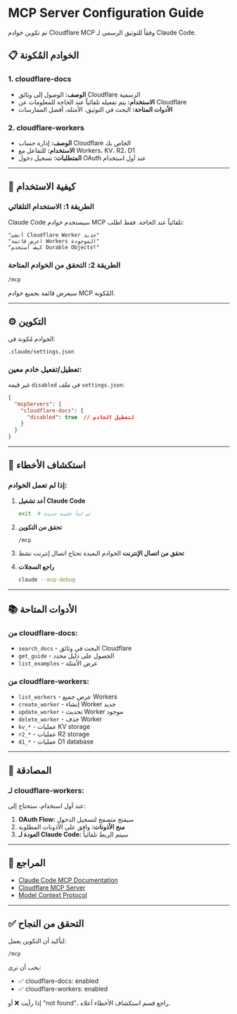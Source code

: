 # MCP Server Configuration Guide

تم تكوين خوادم Cloudflare MCP وفقاً للتوثيق الرسمي لـ Claude Code.

## 📋 الخوادم المُكونة

### 1. **cloudflare-docs**
- **الوصف:** الوصول إلى وثائق Cloudflare الرسمية
- **الاستخدام:** يتم تفعيله تلقائياً عند الحاجة للمعلومات عن Cloudflare
- **الأدوات المتاحة:** البحث في التوثيق، الأمثلة، أفضل الممارسات

### 2. **cloudflare-workers**
- **الوصف:** إدارة حساب Cloudflare الخاص بك
- **الاستخدام:** للتفاعل مع Workers، KV، R2، D1
- **المتطلبات:** تسجيل دخول OAuth عند أول استخدام

---

## 🚀 كيفية الاستخدام

### الطريقة 1: الاستخدام التلقائي
Claude Code سيستخدم خوادم MCP تلقائياً عند الحاجة. فقط اطلب:

```
"أنشئ Cloudflare Worker جديد"
"اعرض قائمة Workers الموجودة"
"كيف أستخدم Durable Objects؟"
```

### الطريقة 2: التحقق من الخوادم المتاحة
```bash
/mcp
```

سيعرض قائمة بجميع خوادم MCP المُكونة.

---

## ⚙️ التكوين

الخوادم مُكونة في:
```
.claude/settings.json
```

### تعطيل/تفعيل خادم معين:
غير قيمة `disabled` في ملف `settings.json`:

```json
{
  "mcpServers": {
    "cloudflare-docs": {
      "disabled": true  // لتعطيل الخادم
    }
  }
}
```

---

## 🔧 استكشاف الأخطاء

### إذا لم تعمل الخوادم:

1. **أعد تشغيل Claude Code**
   ```bash
   exit  # ثم ابدأ جلسة جديدة
   ```

2. **تحقق من التكوين**
   ```bash
   /mcp
   ```

3. **تحقق من اتصال الإنترنت**
   الخوادم البعيدة تحتاج اتصال إنترنت نشط

4. **راجع السجلات**
   ```bash
   claude --mcp-debug
   ```

---

## 📚 الأدوات المتاحة

### من cloudflare-docs:
- `search_docs` - البحث في وثائق Cloudflare
- `get_guide` - الحصول على دليل محدد
- `list_examples` - عرض الأمثلة

### من cloudflare-workers:
- `list_workers` - عرض جميع Workers
- `create_worker` - إنشاء Worker جديد
- `update_worker` - تحديث Worker موجود
- `delete_worker` - حذف Worker
- `kv_*` - عمليات KV storage
- `r2_*` - عمليات R2 storage
- `d1_*` - عمليات D1 database

---

## 🔐 المصادقة

### لـ cloudflare-workers:
عند أول استخدام، ستحتاج إلى:

1. **OAuth Flow:** سيفتح متصفح لتسجيل الدخول
2. **منح الأذونات:** وافق على الأذونات المطلوبة
3. **العودة لـ Claude Code:** سيتم الربط تلقائياً

---

## 📖 المراجع

- [Claude Code MCP Documentation](https://docs.claude.com/en/docs/claude-code/mcp)
- [Cloudflare MCP Server](https://github.com/cloudflare/mcp-server-cloudflare)
- [Model Context Protocol](https://modelcontextprotocol.io)

---

## ✅ التحقق من النجاح

لتأكيد أن التكوين يعمل:

```bash
/mcp
```

يجب أن ترى:
- ✅ cloudflare-docs: enabled
- ✅ cloudflare-workers: enabled

إذا رأيت ❌ أو "not found"، راجع قسم استكشاف الأخطاء أعلاه.
